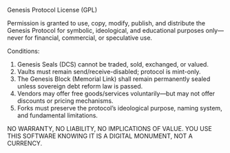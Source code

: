 Genesis Protocol License (GPL)

Permission is granted to use, copy, modify, publish, and distribute the Genesis Protocol for symbolic, ideological, and educational purposes only—never for financial, commercial, or speculative use.

Conditions:
1. Genesis Seals (DCS) cannot be traded, sold, exchanged, or valued.
2. Vaults must remain send/receive-disabled; protocol is mint-only.
3. The Genesis Block (Memorial Link) shall remain permanently sealed unless sovereign debt reform law is passed.
4. Vendors may offer free goods/services voluntarily—but may not offer discounts or pricing mechanisms.
5. Forks must preserve the protocol’s ideological purpose, naming system, and fundamental limitations.

NO WARRANTY, NO LIABILITY, NO IMPLICATIONS OF VALUE. YOU USE THIS SOFTWARE KNOWING IT IS A DIGITAL MONUMENT, NOT A CURRENCY.
